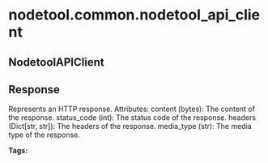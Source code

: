 # nodetool.common.nodetool_api_client

## NodetoolAPIClient

## Response

Represents an HTTP response.
Attributes:
content (bytes): The content of the response.
status_code (int): The status code of the response.
headers (Dict[str, str]): The headers of the response.
media_type (str): The media type of the response.

**Tags:** 

